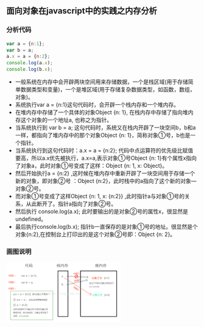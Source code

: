 面向对象在javascript中的实践之内存分析
---

### 分析代码

```javascript
var a = {n:1}; 
var b = a;
a.x = a = {n:2};
console.log(a.x); 
console.log(b.x);
```

- 一般系统在内存中会开辟两块空间用来存储数据，一个是栈区域(用于存储简单数据类型和变量)，一个是堆区域(用于存储复杂数据类型，如函数，数组，对象)。
- 系统执行var a = {n:1}这句代码时，会开辟一个栈内存和一个堆内存。
- 在堆内存中存储了一个具体的对象Object {n: 1}, 在栈内存中存储了指向堆内存这个对象的一个地址a, 也称之为指针。
- 当系统执行到 var b = a; 这句代码时，系统又在栈内开辟了一块空间b，b和a一样，都指向了堆内存中的那个对象Object {n: 1}，简称对象①号，b也是一个指针。
- 当系统执行到这句代码时：a.x = a = {n:2}; 代码中点运算符的优先级比赋值要高，所以a.x优先被执行，a.x=a,表示对象①号Object {n: 1}有个属性x指向了对象a，此时对象①号变成了这样：Object {n: 1, x: Object}。
- 然后开始执行a = {n:2} ,这时候在堆内存中重新开辟了一块空间用于存储一个新的对象，即对象②号 ：Object {n:2}，此时栈中的a指向了这个新的对象—对象②号。
- 而对象①号变成了这样Object {n: 1, x: {n:2}} ,此时指针a与对象①号的关系，从此断开了。指针a指向了对象②号。
- 然后执行 console.log(a.x); 此时要输出的是对象②号的属性x，很显然是undefined。
- 最后执行console.log(b.x); 指针b一直保存的是对象①号的地址。很显然是个对象{n:2},在控制台上打印出的是这个对象②号即：Object {n: 2}。

### 画图说明

<img width='300' src="./screenshot/10.jpeg"/>